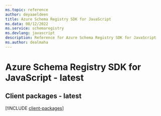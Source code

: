 ```yaml
---
ms.topic: reference
author: deyaaeldeen
title: Azure Schema Registry SDK for JavaScript
ms.data: 08/12/2022
ms.service: schemaregistry
ms.devlang: javascript
description: Reference for Azure Schema Registry SDK for JavaScript
ms.author: dealmaha
---
```

# Azure Schema Registry SDK for JavaScript - latest

## Client packages - latest
[!INCLUDE [client-packages](schema-registry-client-index.md)]